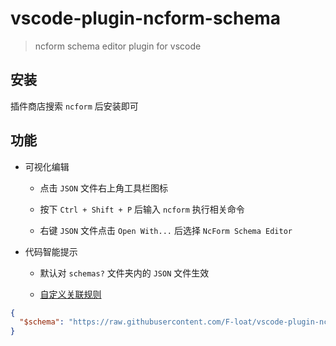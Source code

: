 # vscode-plugin-ncform-schema

> ncform schema editor plugin for vscode

## 安装

插件商店搜索 `ncform` 后安装即可

## 功能

* 可视化编辑

  - 点击 `JSON` 文件右上角工具栏图标

  - 按下 `Ctrl + Shift + P` 后输入 `ncform` 执行相关命令

  - 右键 `JSON` 文件点击 `Open With...` 后选择 `NcForm Schema Editor`

* 代码智能提示

  - 默认对 `schemas?` 文件夹内的 `JSON` 文件生效
  
  - [自定义关联规则](https://code.visualstudio.com/Docs/languages/json#_json-schemas-and-settings)

``` json
{
  "$schema": "https://raw.githubusercontent.com/F-loat/vscode-plugin-ncform-schema/master/src/validation/schema.json"
}
```
